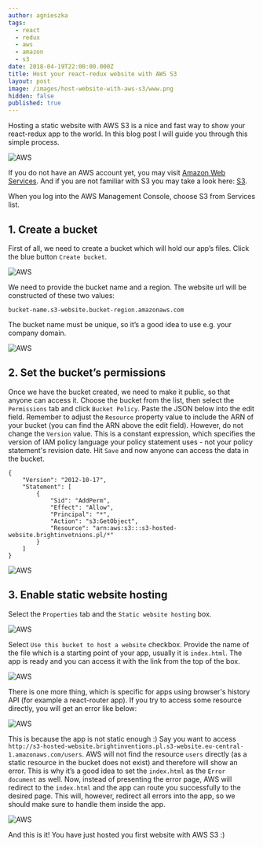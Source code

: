 ```yaml
---
author: agnieszka
tags:
  - react
  - redux
  - aws
  - amazon
  - s3
date: 2018-04-19T22:00:00.000Z
title: Host your react-redux website with AWS S3
layout: post
image: /images/host-website-with-aws-s3/www.png
hidden: false
published: true
---
```

Hosting a static website with AWS S3 is a nice and fast way to show your react-redux app to the world. In this blog post I will guide you through this simple process.

![AWS](/images/host-website-with-aws-s3/www.png)

If you do not have an AWS account yet, you may visit [Amazon Web Services](https://portal.aws.amazon.com/billing/signup#/start). And if you are not familiar with S3 you may take a look here: [S3](https://aws.amazon.com/s3/). 

When you log into the AWS Management Console, choose S3 from Services list. 

## **1. Create a bucket**

First of all, we need to create a bucket which will hold our app’s files. Click the blue button `Create bucket`.

![AWS](/images/host-website-with-aws-s3/create_bucket.png)

We need to provide the bucket name and a region. The website url will be constructed of these two values:

`bucket-name.s3-website.bucket-region.amazonaws.com`

The bucket name must be unique, so it’s a good idea to use e.g. your company domain.

![AWS](/images/host-website-with-aws-s3/bucket_name.png)

## **2. Set the bucket’s permissions**

Once we have the bucket created, we need to make it public, so that anyone can access it. Choose the bucket from the list, then select the `Permissions` tab and click `Bucket Policy`. Paste the JSON below into the edit field. Remember to adjust the `Resource` property value to include the ARN of your bucket (you can find the ARN above the edit field). However, do not change the `Version` value. This is a constant expression, which specifies the version of IAM policy language your policy statement uses - not your policy statement's revision date. Hit `Save` and now anyone can access the data in the bucket.

```
{
    "Version": "2012-10-17",
    "Statement": [
        {
            "Sid": "AddPerm",
            "Effect": "Allow",
            "Principal": "*",
            "Action": "s3:GetObject",
            "Resource": "arn:aws:s3:::s3-hosted-website.brightinvetnions.pl/*"
        }
    ]
}
```

![AWS](/images/host-website-with-aws-s3/permissions.png)

## **3. Enable static website hosting**

Select the `Properties` tab and the `Static website hosting` box.

![AWS](/images/host-website-with-aws-s3/properties.png)

Select `Use this bucket to host a website` checkbox. Provide the name of the file which is a starting point of your app, usually it is `index.html`. The app is ready and you can access it with the link from the top of the box.

![AWS](/images/host-website-with-aws-s3/.png)

There is one more thing, which is specific for apps using browser's history API (for example a react-router app). If you try to access some resource directly, you will get an error like below: 

![AWS](/images/host-website-with-aws-s3/404.png)

This is because the app is not static enough :) Say you want to access `http://s3-hosted-website.brightinventions.pl.s3-website.eu-central-1.amazonaws.com/users`. AWS will not find the resource `users` directly (as a static resource in the bucket does not exist) and therefore will show an error. This is why it’s a good idea to set the `index.html` as the `Error document` as well. Now, instead of presenting the error page, AWS will redirect to the `index.html` and the app can route you successfully to the desired page. This will, however, redirect all errors into the app, so we should make sure to handle them inside the app.

![AWS](/images/host-website-with-aws-s3/error.png)

And this is it! You have just hosted you first website with AWS S3 :)